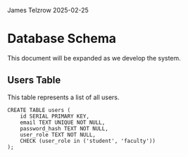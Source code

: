 James Telzrow
2025-02-25

# Database Schema

This document will be expanded as we develop the system.

## Users Table
This table represents a list of all users.
```
CREATE TABLE users (
	id SERIAL PRIMARY KEY,
	email TEXT UNIQUE NOT NULL,
	password_hash TEXT NOT NULL,
	user_role TEXT NOT NULL,
	CHECK (user_role in ('student', 'faculty'))
);
```